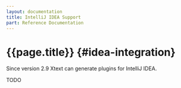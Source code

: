 ```yaml
---
layout: documentation
title: IntelliJ IDEA Support
part: Reference Documentation
---
```


# {{page.title}} {#idea-integration}

Since version 2.9 Xtext can generate plugins for IntelliJ IDEA.

TODO